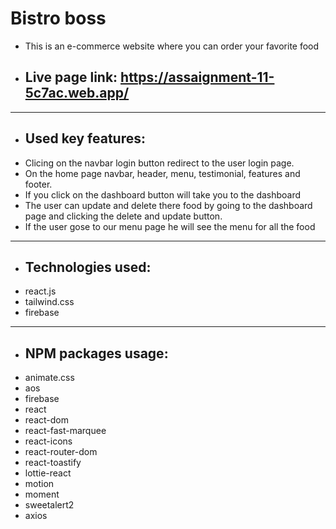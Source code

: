 # Bistro boss
* This is an e-commerce website where you can order your favorite food
 - ## Live page link: https://assaignment-11-5c7ac.web.app/
 *** 
- ## Used key features:
* Clicing on the navbar login button  redirect to the user login page.
* On the home page navbar, header, menu, testimonial, features and footer.
* If you click on the dashboard button will take you to the dashboard
* The user can update and delete there food by going to the dashboard page and clicking the delete and update button.
*  If the user gose to our menu page he will see the menu for all the food
***
- ## Technologies used: 
* react.js
* tailwind.css
* firebase

***
- ## NPM packages usage: 
* animate.css
* aos
* firebase
* react
* react-dom
* react-fast-marquee
* react-icons
* react-router-dom
* react-toastify
* lottie-react
* motion
* moment
* sweetalert2
* axios
